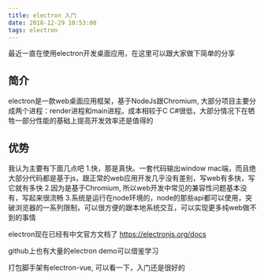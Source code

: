 ```yaml
---
title: electron 入门
date: 2018-12-29 10:53:00
tags: electron
---
```

最近一直在使用electron开发桌面应用，在这里可以跟大家做下简单的分享
## 简介
electron是一款web桌面应用框架，基于NodeJs跟Chromium, 大部分项目主要分成两个进程：render进程和main进程。成本相较于C C#很低，大部分情况下在牺牲一部分性能的基础上提高开发效率还是值得的

## 优势
我认为主要有下面几点吧
1.快，那是真快。一套代码输出window mac端，而且绝大部分代码都是基于js，跟正常的web应用开发几乎没有差别，写web有多快，写它就有多快
2.因为是基于Chromium, 所以web开发中常见的兼容性问题基本没有，写起来很流畅
3.系统是运行在node环境的，node的那些api都可以使用，突破浏览器的一系列限制，可以很方便的跟本地系统交互，可以实现更多纯web做不到的事情

electron现在已经有中文官方文档了 https://electronjs.org/docs

github上也有大量的electron demo可以借鉴学习

打包脚手架有electron-vue, 可以看一下，入门还是很好的
